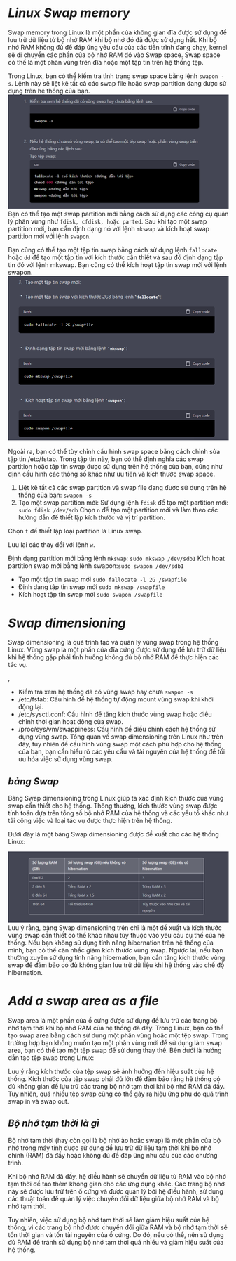 # ***Linux Swap memory***
Swap memory trong Linux là một phần của không gian đĩa được sử dụng để lưu trữ dữ liệu từ bộ nhớ RAM khi bộ nhớ đó đã được sử dụng hết. Khi bộ nhớ RAM không đủ để đáp ứng yêu cầu của các tiến trình đang chạy, kernel sẽ di chuyển các phần của bộ nhớ RAM đó vào Swap space. Swap space có thể là một phân vùng trên đĩa hoặc một tập tin trên hệ thống tệp.

Trong Linux, bạn có thể kiểm tra tình trạng swap space bằng lệnh `swapon -s`. Lệnh này sẽ liệt kê tất cả các swap file hoặc swap partition đang được sử dụng trên hệ thống của bạn.
![imag](./IMG/8.3.png)
Bạn có thể tạo một swap partition mới bằng cách sử dụng các công cụ quản lý phân vùng như `fdisk, cfdisk, hoặc parted`. Sau khi tạo một swap partition mới, bạn cần định dạng nó với lệnh `mkswap` và kích hoạt swap partition mới với lệnh `swapon`.

Bạn cũng có thể tạo một tập tin swap bằng cách sử dụng lệnh `fallocate` hoặc `dd` để tạo một tập tin với kích thước cần thiết và sau đó định dạng tập tin đó với lệnh mkswap. Bạn cũng có thể kích hoạt tập tin swap mới với lệnh swapon.
![imag](./IMG/8.1.png)

Ngoài ra, bạn có thể tùy chỉnh cấu hình swap space bằng cách chỉnh sửa tập tin /etc/fstab. Trong tập tin này, bạn có thể định nghĩa các swap partition hoặc tập tin swap được sử dụng trên hệ thống của bạn, cũng như định cấu hình các thông số khác như ưu tiên và kích thước swap space.

1. Liệt kê tất cả các swap partition và swap file đang được sử dụng trên hệ thống của bạn:
`swapon -s`
2. Tạo một swap partition mới:
Sử dụng lệnh `fdisk` để tạo một partition mới:
`sudo fdisk /dev/sdb`
Chọn `n` để tạo một partition mới và làm theo các hướng dẫn để thiết lập kích thước và vị trí partition.

Chọn `t` để thiết lập loại partition là Linux swap.

Lưu lại các thay đổi với lệnh `w`.

Định dạng partition mới bằng lệnh `mkswap`:
`sudo mkswap /dev/sdb1`
Kích hoạt partition swap mới bằng lệnh swapon:`sudo swapon /dev/sdb1`
- Tạo một tập tin swap mới 
`sudo fallocate -l 2G /swapfile`
- Định dạng tập tin swap mới
`sudo mkswap /swapfile`
- Kích hoạt tập tin swap mới 
`sudo swapon /swapfile`

# ***Swap dimensioning***
Swap dimensioning là quá trình tạo và quản lý vùng swap trong hệ thống Linux. Vùng swap là một phần của đĩa cứng được sử dụng để lưu trữ dữ liệu khi hệ thống gặp phải tình huống không đủ bộ nhớ RAM để thực hiện các tác vụ.

, 
- Kiểm tra xem hệ thống đã có vùng swap hay chưa
`swapon -s`
- /etc/fstab: Cấu hình để hệ thống tự động mount vùng swap khi khởi động lại.
- /etc/sysctl.conf: Cấu hình để tăng kích thước vùng swap hoặc điều chỉnh thời gian hoạt động của swap.
- /proc/sys/vm/swappiness: Cấu hình để điều chỉnh cách hệ thống sử dụng vùng swap.
Tổng quan về swap dimensioning trên Linux như trên đây, tuy nhiên để cấu hình vùng swap một cách phù hợp cho hệ thống của bạn, bạn cần hiểu rõ các yêu cầu và tài nguyên của hệ thống để tối ưu hóa việc sử dụng vùng swap.
## ***bảng Swap***
Bảng Swap dimensioning trong Linux giúp ta xác định kích thước của vùng swap cần thiết cho hệ thống. Thông thường, kích thước vùng swap được tính toán dựa trên tổng số bộ nhớ RAM của hệ thống và các yếu tố khác như tải công việc và loại tác vụ được thực hiện trên hệ thống.

Dưới đây là một bảng Swap dimensioning được đề xuất cho các hệ thống Linux:

![imag](./IMG/8.5.png)
Lưu ý rằng, bảng Swap dimensioning trên chỉ là một đề xuất và kích thước vùng swap cần thiết có thể khác nhau tùy thuộc vào yêu cầu cụ thể của hệ thống. Nếu bạn không sử dụng tính năng hibernation trên hệ thống của mình, bạn có thể cân nhắc giảm kích thước vùng swap. Ngược lại, nếu bạn thường xuyên sử dụng tính năng hibernation, bạn cần tăng kích thước vùng swap để đảm bảo có đủ không gian lưu trữ dữ liệu khi hệ thống vào chế độ hibernation.
# ***Add a swap area as a file***
Swap area là một phần của ổ cứng được sử dụng để lưu trữ các trang bộ nhớ tạm thời khi bộ nhớ RAM của hệ thống đã đầy. Trong Linux, bạn có thể tạo swap area bằng cách sử dụng một phân vùng hoặc một tệp swap. Trong trường hợp bạn không muốn tạo một phân vùng mới để sử dụng làm swap area, bạn có thể tạo một tệp swap để sử dụng thay thế. Bên dưới là hướng dẫn tạo tệp swap trong Linux:

Lưu ý rằng kích thước của tệp swap sẽ ảnh hưởng đến hiệu suất của hệ thống. Kích thước của tệp swap phải đủ lớn để đảm bảo rằng hệ thống có đủ không gian để lưu trữ các trang bộ nhớ tạm thời khi bộ nhớ RAM đã đầy. Tuy nhiên, quá nhiều tệp swap cũng có thể gây ra hiệu ứng phụ do quá trình swap in và swap out.
## ***Bộ nhớ tạm thời là gì***
Bộ nhớ tạm thời (hay còn gọi là bộ nhớ ảo hoặc swap) là một phần của bộ nhớ trong máy tính được sử dụng để lưu trữ dữ liệu tạm thời khi bộ nhớ chính (RAM) đã đầy hoặc không đủ để đáp ứng nhu cầu của các chương trình.

Khi bộ nhớ RAM đã đầy, hệ điều hành sẽ chuyển dữ liệu từ RAM vào bộ nhớ tạm thời để tạo thêm không gian cho các ứng dụng khác. Các trang bộ nhớ này sẽ được lưu trữ trên ổ cứng và được quản lý bởi hệ điều hành, sử dụng các thuật toán để quản lý việc chuyển đổi dữ liệu giữa bộ nhớ RAM và bộ nhớ tạm thời.

Tuy nhiên, việc sử dụng bộ nhớ tạm thời sẽ làm giảm hiệu suất của hệ thống, vì các trang bộ nhớ được chuyển đổi giữa RAM và bộ nhớ tạm thời sẽ tốn thời gian và tốn tài nguyên của ổ cứng. Do đó, nếu có thể, nên sử dụng đủ RAM để tránh sử dụng bộ nhớ tạm thời quá nhiều và giảm hiệu suất của hệ thống.